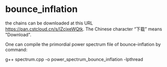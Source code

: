 # bounce_inflation

the chains can be downloaded at this URL https://pan.cstcloud.cn/s/IZcjxeWQtk. The Chinese character “下载” means "Download".


One can compile the primordial power spectrum file of bounce-inflation by command:

g++ spectrum.cpp -o power_spectrum_bounce_inflation -lpthread
